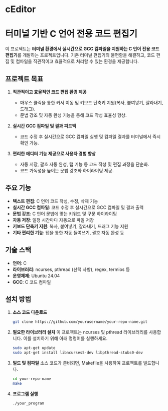 # cEditor

# 터미널 기반 C 언어 전용 코드 편집기

이 프로젝트는 **터미널 환경에서 실시간으로 GCC 컴파일을 지원하는 C 언어 전용 코드 편집기**를 개발하는 프로젝트입니다. 기존 터미널 편집기의 불편함을 해결하고, 코드 편집 및 컴파일을 직관적이고 효율적으로 처리할 수 있는 환경을 제공합니다.

## 프로젝트 목표

1. **직관적이고 효율적인 코드 편집 환경 제공**
   - 마우스 클릭을 통한 커서 이동 및 키보드 단축키 지원(복사, 붙여넣기, 잘라내기, 드래그).
   - 문법 강조 및 자동 완성 기능을 통해 코드 작성 효율성 향상.

2. **실시간 GCC 컴파일 및 결과 피드백**
   - 코드 수정 후 실시간으로 GCC 컴파일 실행 및 컴파일 결과를 터미널에서 즉시 확인 가능.

3. **편리한 에디터 기능 제공으로 사용자 경험 향상**
   - 자동 저장, 괄호 자동 완성, 탭 기능 등 코드 작성 및 편집 과정을 단순화.
   - 코드 가독성을 높이는 문법 강조와 하이라이팅 제공.

## 주요 기능

- **텍스트 편집**: C 언어 코드 작성, 수정, 삭제 기능
- **실시간 GCC 컴파일**: 코드 수정 후 실시간으로 GCC 컴파일 및 결과 출력
- **문법 강조**: C 언어 문법에 맞는 키워드 및 구문 하이라이팅
- **자동 저장**: 일정 시간마다 자동으로 파일 저장
- **키보드 단축키 지원**: 복사, 붙여넣기, 잘라내기, 드래그 기능 지원
- **기타 편리한 기능**: 탭을 통한 자동 들여쓰기, 괄호 자동 완성 등

## 기술 스택

- **언어**: C
- **라이브러리**: ncurses, pthread (선택 사항), regex, termios 등
- **운영체제**: Ubuntu 24.04
- **GCC**: C 코드 컴파일

## 설치 방법

1. **소스 코드 다운로드**
   ```bash
   git clone https://github.com/yourusername/your-repo-name.git

2. **필요한 라이브러리 설치**
이 프로젝트는 ncurses 및 pthread 라이브러리를 사용합니다.
이를 설치하기 위해 아래 명령어를 실행하세요.
   ```bash
   sudo apt-get update
   sudo apt-get install libncurses5-dev libpthread-stubs0-dev
   
4. **빌드 및 컴파일**
   소스 코드가 준비되면, Makefile을 사용하여 프로젝트를 빌드합니다.

   ```bash
   cd your-repo-name
   make

5. **프로그램 실행**
   ```bash
   ./your_program
